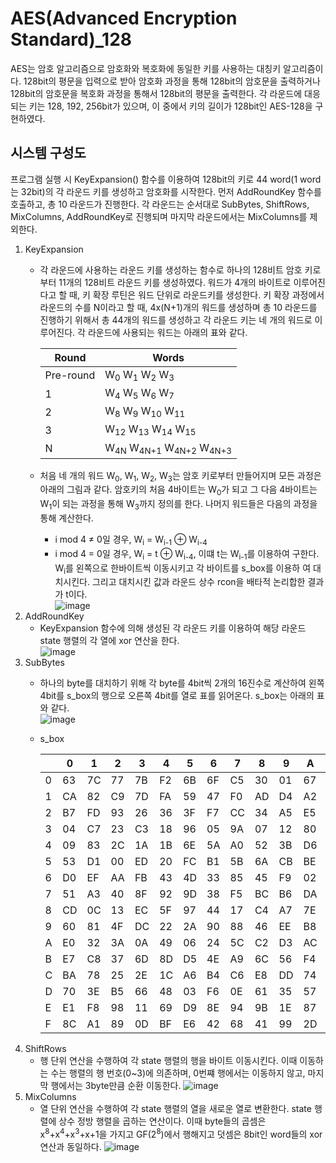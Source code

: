 # AES(Advanced Encryption Standard)_128
AES는 암호 알고리즘으로 암호화와 복호화에 동일한 키를 사용하는 대칭키 알고리즘이다. 128bit의 평문을 입력으로 받아 암호화 과정을 통해 128bit의 암호문을 출력하거나 128bit의 암호문을 복호화 과정을 통해서 128bit의 평문을 출력한다. 각 라운드에 대응되는 키는 128, 192, 256bit가 있으며, 이 중에서 키의 길이가 128bit인 AES-128을 구현하였다.

## 시스템 구성도
프로그램 실행 시 KeyExpansion() 함수를 이용하여 128bit의 키로 44 word(1 word는 32bit)의 각 라운드 키를 생성하고 암호화를 시작한다. 먼저 AddRoundKey 함수를 호출하고, 총 10 라운드가 진행한다. 각 라운드는 순서대로 SubBytes, ShiftRows, MixColumns, AddRoundKey로 진행되며 마지막 라운드에서는 MixColumns를 제외한다.
  1. KeyExpansion  
     - 각 라운드에 사용하는 라운드 키를 생성하는 함수로 하나의 128비트 암호 키로부터 11개의 128비트 라운드 키를 생성하였다. 워드가 4개의 바이트로 이루어진다고 할 때, 키 확장 루틴은 워드 단위로 라운드키를 생성한다. 키 확장 과정에서 라운드의 수를 N이라고 할 때, 4x(N+1)개의 워드를 생성하며 총 10 라운드를 진행하기 위해서 총 44개의 워드를 생성하고 각 라운드 키는 네 개의 워드로 이루어진다. 각 라운드에 사용되는 워드는 아래의 표와 같다.  

        | Round     | Words                 |
        |-----------|-----------------------|
        | Pre-round | W<sub>0</sub>  W<sub>1</sub>  W<sub>2</sub>  W<sub>3</sub> |
        | 1         | W<sub>4</sub>  W<sub>5</sub>  W<sub>6</sub>  W<sub>7</sub> |
        | 2         | W<sub>8</sub>  W<sub>9</sub>  W<sub>10</sub>  W<sub>11</sub> |
        | 3         | W<sub>12</sub>  W<sub>13</sub>  W<sub>14</sub>  W<sub>15</sub> |
        | N         | W<sub>4N</sub>  W<sub>4N+1</sub>  W<sub>4N+2</sub>  W<sub>4N+3</sub>|
     - 처음 네 개의 워드 W<sub>0</sub>, W<sub>1</sub>, W<sub>2</sub>, W<sub>3</sub>는 암호 키로부터 만들어지며 모든 과정은 아래의 그림과 같다. 암호키의 처음 4바이트는 W<sub>0</sub>가          되고 그 다음 4바이트는 W<sub>1</sub>이 되는 과정을 통해 W<sub>3</sub>까지 정의를 한다. 나머지 워드들은 다음의 과정을 통해 계산한다.
       - i mod 4 ≠ 0일 경우, W<sub>i</sub> = W<sub>i-1</sub> ⊕ W<sub>i-4</sub>
       - i mod 4 = 0일 경우, W<sub>i</sub> = t ⊕ W<sub>i-4</sub>, 이떄 t는 W<sub>i-1</sub>를 이용하여 구한다. W<sub>i</sub>를 왼쪽으로 한바이트씩 이동시키고 각 바이트를 s_box를 이용하         여 대치시킨다. 그리고 대치시킨 값과 라운드 상수 rcon을 배타적 논리합한 결과가 t이다.  
         ![image](https://user-images.githubusercontent.com/59434021/128598103-ec3c42a3-c817-470a-8651-5f1076817103.png)  
  2. AddRoundKey
     - KeyExpansion 함수에 의해 생성된 각 라운드 키를 이용하여 해당 라운드 state 행렬의 각 열에 xor 연산을 한다.  
       ![image](https://user-images.githubusercontent.com/59434021/129000253-f6cfad02-f6f4-4e11-9030-96e8dcd49528.png)  
  3. SubBytes
     - 하나의 byte를 대치하기 위해 각 byte를 4bit씩 2개의 16진수로 계산하여 왼쪽 4bit를 s_box의 행으로 오른쪽 4bit를 열로 표를 읽어온다. s_box는 아래의 표와 같다.  
     ![image](https://user-images.githubusercontent.com/59434021/129005468-837df6a2-ecbb-40f4-9723-8085670e6c2c.png)  
     - s_box  


          |   | 0  | 1  | 2  | 3  | 4  | 5  | 6  | 7  | 8  | 9  | A  | B  | C  | D  | E  | F  |
          |---|----|----|----|----|----|----|----|----|----|----|----|----|----|----|----|----|
          | 0 | 63 | 7C | 77 | 7B | F2 | 6B | 6F | C5 | 30 | 01 | 67 | 2B | FE | D7 | AB | 76 |
          | 1 | CA | 82 | C9 | 7D | FA | 59 | 47 | F0 | AD | D4 | A2 | AF | 9C | A4 | 72 | C0 |
          | 2 | B7 | FD | 93 | 26 | 36 | 3F | F7 | CC | 34 | A5 | E5 | F1 | 71 | D8 | 31 | 15 |
          | 3 | 04 | C7 | 23 | C3 | 18 | 96 | 05 | 9A | 07 | 12 | 80 | E2 | EB | 27 | B2 | 75 |
          | 4 | 09 | 83 | 2C | 1A | 1B | 6E | 5A | A0 | 52 | 3B | D6 | B3 | 29 | E3 | 2F | 84 |
          | 5 | 53 | D1 | 00 | ED | 20 | FC | B1 | 5B | 6A | CB | BE | 39 | 4A | 4C | 58 | CF |
          | 6 | D0 | EF | AA | FB | 43 | 4D | 33 | 85 | 45 | F9 | 02 | 7F | 50 | 3C | 9F | A8 |
          | 7 | 51 | A3 | 40 | 8F | 92 | 9D | 38 | F5 | BC | B6 | DA | 21 | 10 | FF | F3 | D2 |
          | 8 | CD | 0C | 13 | EC | 5F | 97 | 44 | 17 | C4 | A7 | 7E | 3D | 64 | 5D | 19 | 73 |
          | 9 | 60 | 81 | 4F | DC | 22 | 2A | 90 | 88 | 46 | EE | B8 | 14 | DE | 5E | 0B | DB |
          | A | E0 | 32 | 3A | 0A | 49 | 06 | 24 | 5C | C2 | D3 | AC | 62 | 91 | 95 | E4 | 79 |
          | B | E7 | C8 | 37 | 6D | 8D | D5 | 4E | A9 | 6C | 56 | F4 | EA | 65 | 7A | AE | 08 |
          | C | BA | 78 | 25 | 2E | 1C | A6 | B4 | C6 | E8 | DD | 74 | 1F | 4B | BD | 8B | 8A |
          | D | 70 | 3E | B5 | 66 | 48 | 03 | F6 | 0E | 61 | 35 | 57 | B9 | 86 | C1 | 1D | 9E |
          | E | E1 | F8 | 98 | 11 | 69 | D9 | 8E | 94 | 9B | 1E | 87 | E9 | CE | 55 | 28 | DF |
          | F | 8C | A1 | 89 | 0D | BF | E6 | 42 | 68 | 41 | 99 | 2D | 0F | B0 | 54 | BB | 16 |
  4. ShiftRows
     - 행 단위 연산을 수행하여 각 state 행렬의 행을 바이트 이동시킨다. 이때 이동하는 수는 행렬의 행 번호(0~3)에 의존하며, 0번쨰 행에서는 이동하지 않고, 마지막 행에서는 3byte만큼 순환 이동한다.
     ![image](https://user-images.githubusercontent.com/59434021/129010266-abd87335-1b8b-4786-bc5b-6e78fe496ed6.png)  
  5. MixColumns
     - 열 단위 연산을 수행하여 각 state 행렬의 열을 새로운 열로 변환한다. state 행렬에 상수 정방 행렬을 곱하는 연산이다. 이때 byte들의 곱셈은 x<sup>8</sup>+x<sup>4</sup>+x<sup>3</sup>+x+1을 가지고 GF(2<sup>8</sup>)에서 행해지고 덧셈은 8bit인 word들의 xor연산과 동일하다.
     ![image](https://user-images.githubusercontent.com/59434021/129012520-e39742ae-0a1c-411b-b0ea-50beacf1e83f.png)
